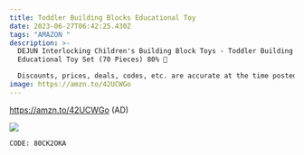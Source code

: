 ```yaml
---
title: Toddler Building Blocks Educational Toy
date: 2023-06-27T06:42:25.430Z
tags: "AMAZON "
description: >-
  DEJUN Interlocking Children's Building Block Toys - Toddler Building Blocks
  Educational Toy Set (70 Pieces) 80% 📴

  Discounts, prices, deals, codes, etc. are accurate at the time posted only. 
image: https://amzn.to/42UCWGo
---
```

https://amzn.to/42UCWGo (AD) <!--StartFragment-->

![](https://m.media-amazon.com/images/I/61rkilsSivL._AC_.jpg)

<!--EndFragment-->

```
CODE: 80CK2OKA
```